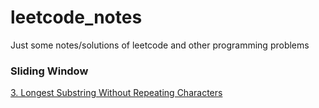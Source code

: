# leetcode_notes
Just some notes/solutions of leetcode and other programming problems

### Sliding Window

[3. Longest Substring Without Repeating Characters](longest_substring_without_repeating_characters.md)
